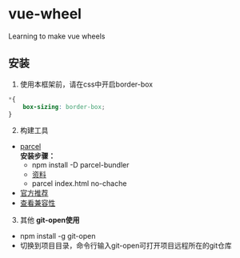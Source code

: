 # vue-wheel
Learning to make vue wheels

## 安装
1. 使用本框架前，请在css中开启border-box
```css
*{
    box-sizing: border-box;
}
```
2. 构建工具
- [parcel](https://parceljs.org/)  
    **安装步骤：**     
    - npm install -D parcel-bundler 
    - [资料](https://cn.vuejs.org/v2/guide/installation.html#Parcel)
    - parcel index.html no-chache
- [官方推荐](https://cn.vuejs.org/v2/guide/installation.html#Parcel)
- [查看兼容性](https://caniuse.com/)

3. 其他
**git-open使用**
- npm install -g git-open
- 切换到项目目录，命令行输入git-open可打开项目远程所在的git仓库
